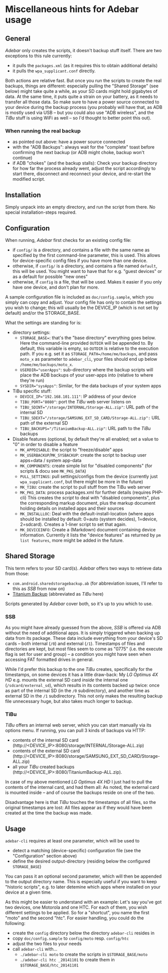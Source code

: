 # Miscellaneous hints for Adebar usage

## General
*Adebar* only creates the scripts, it doesn't backup stuff itself. There are two
exceptions to this rule currently:

* it pulls the `packages.xml` (as it requires this to obtain additional details)
* it pulls the `wpa_supplicant.conf` directly.

Both actions are relative fast. But once you run the scripts to create the real
backups, things are different: especially pulling the "Shared Storage" (see
below) might take quite a while, as your SD cards might hold gigabytes of data.
At the same time, it puts quite a strain on your battery, as it needs to transfer
all those data. So make sure to have a power source connected to your device
during the backup process (you probably will have that, as ADB is mostly used
via USB – but you could also use "ADB wireless", and the *TiBu* stuff is using
WiFi as well – so I'd thought to better point this out).

### When running the real backup
* as pointed out above: have a power source connected
* with the "ADB Backups": always wait for the "complete" toast before confirming
  the next backup (or ADB might choke, backup won't continue)
* if ADB "chokes" (and the backup stalls): Check your backup directory for how
  far the process already went, adjust the script accordingly to start there,
  disconnect and reconnect your device, and re-start the modified script.


## Installation
Simply unpack into an empty directory, and run the script from there. No special
installation-steps required.


## Configuration
When running, *Adebar* first checks for an existing config file:

* if `config/` is a directory, and contains a file with the same name
  as specified by the first command-line parameter, this is used. This
  allows for device-specific config files if you have more than one
  device.
* otherwise, if `config/` is a directory, and contains a file named
  `default`, this will be used. You might want to have that for e.g.
  "guest devices" or as a default for possible "new ones"
* otherwise, if `config` is a file, that will be used. Makes it easier
  if you only have one device, and don't plan for more.

A sample configuration file is included as `doc/config.sample`, which you
simply can copy and adjust. Your config file has only to contain the
settings you wish to change; this will usually be the DEVICE_IP (which is not
set by default) and/or the STORAGE_BASE.

What the settings are standing for is:

* directory settings:
  * `STORAGE_BASE=`: that's the "base directory" everything goes below. Here
    the command-line provided `OUTDIR` will be appended to. By default, this
    variable is empty, so `OUTDIR` is relative to the execution path. If you
    e.g. set it as `STORAGE_PATH=/home/me/backups`, and pass `moto_x` as
    parameter to `adebar_cli`, your files should end up below
    `/home/me/backups/moto_x`.
  * `USERDIR="userApps"`: sub-directory where the backup scripts will place the
    ADB backups of your user-apps into (relative to where they're run)
  * `SYSDIR="sysApps"`: Similar, for the data backups of your system apps
* TiBu specific stuff:
  * `DEVICE_IP="192.168.101.111"`: IP address of your device
  * `TIBU_PORT="8080"`: port the *TiBu* web server listens on
  * `TIBU_SDINT="/storage/INTERNAL/Storage-ALL.zip"`: URL path of the internal SD
  * `TIBU_SDEXT="/storage/SAMSUNG_EXT_SD_CARD/Storage-ALL.zip":` URL path of the
    external SD
  * `TIBU_BACKUPS="/TitaniumBackup-ALL.zip"`: URL path to the *TiBu* backups
* Disable features (optional, by default they're all enabled; set a value to "0"
  in order to disable a feature
  * `MK_APPDISABLE`: the script to "freeze/disable" apps
  * `MK_USERBACKUP`/`MK_SYSBACKUP`: create the script to backup user apps+data /
    system app-data
  * `MK_COMPONENTS`: create simple list for "disabled components" (for scripts &
    docu see `MK_PKG_DATA`)
  * `PULL_SETTINGS`: pull settings/configs from the device (currently just
    `wpa_supplicant.conf`, but there might be more in the future)
  * `MK_TIBU`: create the script to pull stuff from the TiBu web server
  * `MK_PKG_DATA`: process packages.xml for further details (requires PHP-cli)
    This creates the *script* to deal with "disabled components", plus the
    corresponding markup document, plus the markup document holding details
    on installed apps and their sources
  * `MK_INSTALLLOC`: Deal with the default-install-location (where apps should
    be installed by default: 0=auto (system decides), 1=device, 2=sdcard).
    Creates a 1-liner script to set that again.
  * `MK_DEVICEINFO`: Create a (Markdown) document containing device information.
    Currently it lists the "device features" as returned by `pm list features`,
    more might be added in the future.


## Shared Storage
This term refers to your SD card(s). *Adebar* offers two ways to retrieve data
from those:

* `com.android.sharedstoragebackup.ab` (for abbreviation issues, I'll refer to
  this as *SSB* from now on)
* [Titanium Backup](http://play.google.com/store/apps/details?id=com.keramidas.TitaniumBackup)
  (abbreviated as *TiBu* here)

Scripts generated by *Adebar* cover both, so it's up to you which to use.

### SSB
As you might have already guessed from the above, *SSB* is offered via ADB
without the need of additional apps. It is simply triggered when backing up
data from its package. These data include everything from your device's
SD cards – both internal (`/0`) and external (`/1`). Timestamps of files
and directories are kept, but most files seem to come as "0775" (i.e. the
execute flag is set for user and group) – a condition you might have seen
when accessing FAT formatted drives in general.

While I'd prefer this backup to the one *TiBu* creates, specifically for
the timestamps, on some devices it has a little draw-back: My *LG Optimus 4X HD*
e.g. mounts the external SD card *inside* the internal one (`/sdcard/external_sd`),
which results in its contents backed up twice: once as part of the internal SD
(in the `/0` subdirectory), and another time as external SD in the `/1`
subdirectory. This not only makes the resulting backup file unnecessary huge,
but also takes much longer to backup.

### TiBu
*TiBu* offers an internal web server, which you can start manually via its options
menu. If running, you can pull 3 kinds of backups via HTTP:

* contents of the internal SD card (http://<DEVICE_IP>:8080/storage/INTERNAL/Storage-ALL.zip)
* contents of the external SD card (http://<DEVICE_IP>:8080/storage/SAMSUNG_EXT_SD_CARD/Storage-ALL.zip)
* all your *TiBu* created backups (http://<DEVICE_IP>:8080/TitaniumBackup-ALL.zip).

In case of my above mentioned *LG Optimus 4X HD* I just had to pull the contents
of the internal card, and had them all: As noted, the external card is mounted
inside – and of course the backups reside on one of the two.

Disadvantage here is that *TiBu* touches the timestamps of all files, so the
original timestamps are lost: All files appear as if they would have been created
at the time the backup was made.


## Usage
`adebar-cli` requires at least one parameter, which will be used to

* detect a matching (device-specific) configuration file (see the "Configuration"
  section above)
* define the desired output-directory (residing below the configured
  `STORAGE_BASE`)

You can pass it an optional second parameter, which will then be appended
to the output directory name. This is especially useful if you want to keep
"historic scripts", e.g. to later detemine which apps where installed on your
device at a given time.

As this might be easier to understand with an example: Let's say you've got two devices, one Motorola and one HTC. For each of them, you wish different settings
to be applied. So for a "shortcut", you name the first "moto" and the second "htc".
For easier handling, you could do the following:

* create the `config` directory below the directory `adebar-cli` resides in
* copy `doc/config.sample` to `config/moto` resp. `config/htc`
* adjust the two files to your needs
* call `adebar-cli` with...
  * `./adebar-cli moto` to create the scripts in `$STORAGE_BASE/moto`
  * `./adebar-cli htc _20141101` to create them in `$STORAGE_BASE/htc_20141101`
